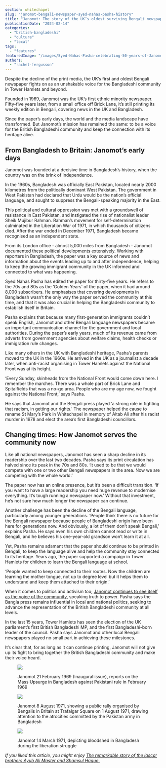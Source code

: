 ```yaml
---
section: whitechapel
slug: "janomot-bengali-newspaper-syed-nahas-pasha-history"
title: "Janomot: The story of the UK’s oldest surviving Bengali newspaper"
publicationDate: "2024-02-14"
categories: 
  - "british-bangladeshi"
  - "culture"
  - "local"
tags: 
  - "features"
featuredImage: "/images/Syed-Nahas-Pasha-celebrating-50-years-of-Janomot.jpg"
authors: 
  - "rachel-fergusson"
---
```


Despite the decline of the print media, the UK’s first and oldest Bengali newspaper fights on as an unshakable voice for the Bangladeshi community in Tower Hamlets and beyond. 

Founded in 1969, Janomot was the UK’s first ethnic minority newspaper. Fifty-five years later, from a small office off Brick Lane, it’s still printing its weekly edition in Bengali, covering news in the UK and Bangladesh.

Since the paper’s early days, the world and the media landscape have transformed. But Janomot’s mission has remained the same: to be a voice for the British Bangladeshi community and keep the connection with its heritage alive.

## From Bangladesh to Britain: Janomot’s early days

Janomot was founded at a decisive time in Bangladesh’s history, when the country was on the brink of independence.

In the 1960s, Bangladesh was officially East Pakistan, located nearly 2000 kilometres from the politically dominant West Pakistan. The government in West Pakistan had declared that Urdu would be the nation’s official language, and sought to suppress the Bengali-speaking majority in the East.

This political and cultural oppression was met with a groundswell of resistance in East Pakistan, and instigated the rise of nationalist leader Sheik Mujibur Rahman. Rahman’s movement for self-determination culminated in the Liberation War of 1971, in which thousands of citizens died. After the war ended in December 1971, Bangladesh became recognised as an independent state.

From its London office - almost 5,000 miles from Bangladesh - Janomot documented these political developments extensively. Working with reporters in Bangladesh, the paper was a key source of news and information about the events leading up to and after independence, helping to keep the growing immigrant community in the UK informed and connected to what was happening.

Syed Nahas Pasha has edited the paper for thirty-five years. He refers to the 70s and 80s as the ‘Golden Years’ of the paper, when it had around 8,000 subscribers. He emphasises that covering developments in Bangladesh wasn’t the only way the paper served the community at this time, and that it was also crucial in helping the Bangladeshi community to establish itself in Britain.

Pasha explains that because many first-generation immigrants couldn’t speak English, Janomot and other Bengali language newspapers became an important communication channel for the government and local authorities. During the paper’s early years, much of its revenue came from adverts from government agencies about welfare claims, health checks or immigration rule changes.

Like many others in the UK with Bangladeshi heritage, Pasha’s parents moved to the UK in the 1960s. He arrived in the UK as a journalist a decade later, when anti-racist organising in Tower Hamlets against the National Front was at its height.

‘Every Sunday, skinheads from the National Front would come down here. I remember the marches. There was a whole part of Brick Lane and Spitalfields that was a no-go area. People who are my age now, we fought against the National Front,’ says Pasha.

He says that Janomot and the Bengali press played ‘a strong role in fighting that racism, in getting our rights.’ The newspaper helped the cause to rename St Mary’s Park in Whitechapel in memory of Altab Ali after his racist murder in 1978 and elect the area’s first Bangladeshi councillors.

## Changing times: How Janomot serves the community now

Like all national newspapers, Janomot has seen a sharp decline in its readership over the last two decades. Pasha says its print circulation has halved since its peak in the 70s and 80s. ‘It used to be that we would compete with one or two other Bengali newspapers in the area. Now we are competing with the whole world.’

The paper now has an online presence, but it’s been a difficult transition. ‘If you want to have a large readership you need huge revenue to modernise everything. It’s tough running a newspaper now.’ Without that investment, he’s not sure how much longer the newspaper can continue.

Another challenge has been the decline of the Bengali language, particularly among younger generations. ‘People think there is no future for the Bengali newspaper because people of Bangladeshi origin have been here for generations now. And obviously, a lot of them don’t speak Bengali,’ explains Pasha. He says even his own children cannot read or write in Bengali, and he believes his one-year-old grandson won’t learn it at all.

Yet, Pasha remains adamant that the paper should continue to be printed in Bengali, to keep the language alive and help the community stay connected to its heritage. Years ago, the paper supported a campaign in Tower Hamlets for children to learn the Bengali language at school.

‘People wanted to keep connected to their routes. Now the children are learning the mother tongue, not up to degree level but it helps them to understand and keep them attached to their origin.’

When it comes to politics and activism too, [Janomot continues to see itself as the voice of the community,](https://www.towerhamlets.gov.uk/lgnl/leisure_and_culture/Bangladesh-at-50/Janomot.aspx) speaking truth to power. Pasha says the Bangla press remains influential in local and national politics, seeking to advance the representation of the British Bangladeshi community at all levels.

In the last 15 years, Tower Hamlets has seen the election of the UK parliament’s first British Bangladeshi MP, and the first Bangladeshi-born leader of the council. Pasha says Janomot and other local Bengali newspapers played no small part in achieving these milestones.

It’s clear that, for as long as it can continue printing, Janomot will not give up its fight to bring together the British Bangladeshi community and make their voice heard.

<figure>

![](/images/Front-page-first-issue-Janomot-Bangla-newspaper-21-Feb-1969.jpg)

<figcaption>

Janomot 21 February 1969 (Inaugural issue), reports on the Mass Upsurge in Bangladesh against Pakistani rule in February 1969

</figcaption>

</figure>

<figure>

![](/images/Janomot-Bangla-Newspaper-8-August-1971-1024x805.jpg)

<figcaption>

Janomot 8 August 1971, showing a public rally organised by Bengalis in Britain at Trafalgar Square on 1 August 1971, drawing attention to the atrocities committed by the Pakistan army in Bangladesh

</figcaption>

</figure>

<figure>

![](/images/Janomot-Bangla-Newspaper-14-March-1971.jpg)

<figcaption>

Janomot 14 March 1971, depicting bloodshed in Bangladesh during the liberation struggle

</figcaption>

</figure>

_If you liked this article, you might enjoy_ [_The remarkable story of the lascar brothers Ayub Ali Master and Shamsul Haque_.](https://whitechapellondon.co.uk/ayub-ali-master-shamsul-haque-british-bangladeshi-east-end-history/)

